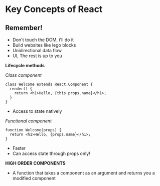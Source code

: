 # Key Concepts of React

## Remember!

- Don't touch the DOM, i'll do it
- Build websites like lego blocks
- Unidirectional data flow
- UI, The rest is up to you

**Lifecycle methods**

_Class component_

```
class Welcome extends React.Component {
  render() {
    return <h1>Hello, {this.props.name}</h1>;
  }
}
```

- Access to state natively

_Functional component_

```
function Welcome(props) {
  return <h1>Hello, {props.name}</h1>;
}
```

- Faster
- Can access state through props only!

**HIGH ORDER COMPONENTS**

- A function that takes a component as an argument and returns you a modified component
